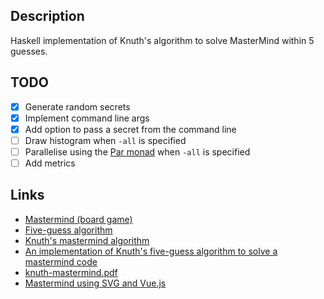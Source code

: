 ## Description

Haskell implementation of Knuth's algorithm to solve MasterMind within 5 guesses.

## TODO

* [x] Generate random secrets
* [x] Implement command line args
* [x] Add option to pass a secret from the command line
* [ ] Draw histogram when `-all` is specified
* [ ] Parallelise using the [Par monad](https://hackage.haskell.org/package/monad-par) when `-all` is specified
* [ ] Add metrics

## Links

* [Mastermind (board game)](https://en.wikipedia.org/wiki/Mastermind_(board_game))
* [Five-guess algorithm](https://en.wikipedia.org/wiki/Mastermind_(board_game)#Five-guess_algorithm)
* [Knuth's mastermind algorithm](https://math.stackexchange.com/questions/1192961/knuths-mastermind-algorithm)
* [An implementation of Knuth's five-guess algorithm to solve a mastermind code](https://gist.github.com/firebus/2153677)
* [knuth-mastermind.pdf](https://www.cs.uni.edu/~wallingf/teaching/cs3530/resources/knuth-mastermind.pdf)
* [Mastermind using SVG and Vue.js](https://github.com/taylorjg/mastermind-svg-vue)
